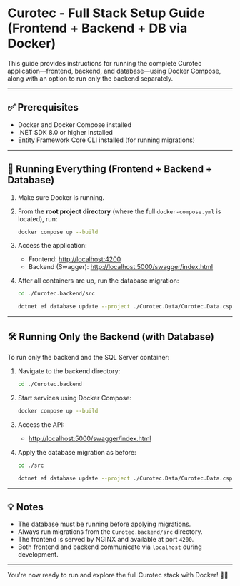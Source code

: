 # Curotec - Full Stack Setup Guide (Frontend + Backend + DB via Docker)

This guide provides instructions for running the complete Curotec application—frontend, backend, and database—using Docker Compose, along with an option to run only the backend separately.

---

## ✅ Prerequisites

- Docker and Docker Compose installed  
- .NET SDK 8.0 or higher installed  
- Entity Framework Core CLI installed (for running migrations)

---

## 🚀 Running Everything (Frontend + Backend + Database)

1. Make sure Docker is running.
2. From the **root project directory** (where the full `docker-compose.yml` is located), run:

   ```bash
   docker compose up --build
   ```

3. Access the application:

   - Frontend: [http://localhost:4200](http://localhost:4200)  
   - Backend (Swagger): [http://localhost:5000/swagger/index.html](http://localhost:5000/swagger/index.html)

4. After all containers are up, run the database migration:

   ```bash
   cd ./Curotec.backend/src

   dotnet ef database update --project ./Curotec.Data/Curotec.Data.csproj --startup-project ./Curotec.WebAPI/Curotec.WebAPI.csproj --configuration Release
   ```

---

## 🛠️ Running Only the Backend (with Database)

To run only the backend and the SQL Server container:

1. Navigate to the backend directory:

   ```bash
   cd ./Curotec.backend
   ```

2. Start services using Docker Compose:

   ```bash
   docker compose up --build
   ```

3. Access the API:

   - [http://localhost:5000/swagger/index.html](http://localhost:5000/swagger/index.html)

4. Apply the database migration as before:

   ```bash
   cd ./src

   dotnet ef database update --project ./Curotec.Data/Curotec.Data.csproj --startup-project ./Curotec.WebAPI/Curotec.WebAPI.csproj --configuration Release
   ```

---

## 💡 Notes

- The database must be running before applying migrations.
- Always run migrations from the `Curotec.backend/src` directory.
- The frontend is served by NGINX and available at port `4200`.
- Both frontend and backend communicate via `localhost` during development.

---

You're now ready to run and explore the full Curotec stack with Docker! 🐳✨
